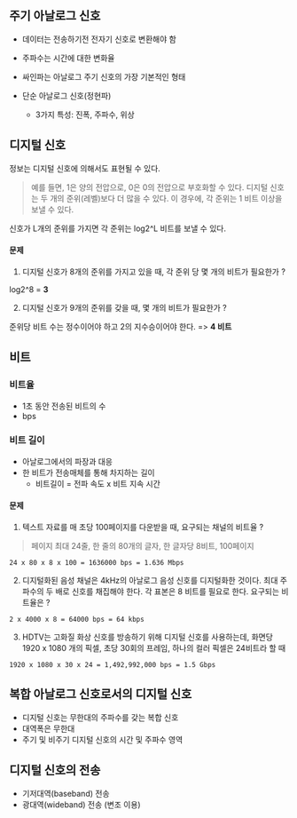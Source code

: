 ## 주기 아날로그 신호

-   데이터는 전송하기전 전자기 신호로 변환해야 함
-   주파수는 시간에 대한 변화율

-   싸인파는 아날로그 주기 신호의 가장 기본적인 형태
-   단순 아날로그 신호(정현파)
    -   3가지 특성: 진폭, 주파수, 위상

## 디지털 신호

정보는 디지털 신호에 의해서도 표현될 수 있다.

> 예를 들면, 1은 양의 전압으로, 0은 0의 전압으로 부호화할 수 있다. 디지털 신호는 두 개의 준위(레벨)보다 더 많을 수 있다. 이 경우에, 각 준위는 1 비트 이상을 보낼 수 있다.

신호가 L개의 준위를 가지면 각 준위는 log2^L 비트를 보낼 수 있다.

#### 문제

1. 디지털 신호가 8개의 준위를 가지고 있을 때, 각 준위 당 몇 개의 비트가 필요한가 ?

log2^8 = **3**

2. 디지털 신호가 9개의 준위를 갖을 때, 몇 개의 비트가 필요한가 ?

준위당 비트 수는 정수이어야 하고 2의 지수승이어야 한다. => **4 비트**

## 비트

### 비트율

-   1초 동안 전송된 비트의 수
-   bps

### 비트 길이

-   아날로그에서의 파장과 대응
-   한 비트가 전송매체를 통해 차지하는 길이
    -   비트길이 = 전파 속도 x 비트 지속 시간

#### 문제

1. 텍스트 자료를 매 초당 100페이지를 다운받을 때, 요구되는 채널의 비트율 ?

> 페이지 최대 24줄, 한 줄의 80개의 글자, 한 글자당 8비트, 100페이지

`24 x 80 x 8 x 100 = 1636000 bps = 1.636 Mbps`

2. 디지털화된 음성 채널은 4kHz의 아날로그 음성 신호를 디지털화한 것이다. 최대 주파수의 두 배로 신호를 채집해야 한다. 각 표본은 8 비트를 필요로 한다. 요구되는 비트율은 ?

`2 x 4000 x 8 = 64000 bps = 64 kbps`

3. HDTV는 고화질 화상 신호를 방송하기 위해 디지털 신호를 사용하는데, 화면당 1920 x 1080 개의 픽셀, 초당 30회의 프레임, 하나의 컬러 픽셀은 24비트라 할 때

`1920 x 1080 x 30 x 24 = 1,492,992,000 bps = 1.5 Gbps`

## 복합 아날로그 신호로서의 디지털 신호

-   디지털 신호는 무한대의 주파수를 갖는 복합 신호
-   대역폭은 무한대
-   주기 및 비주기 디지털 신호의 시간 및 주파수 영역

## 디지털 신호의 전송

-   기저대역(baseband) 전송
-   광대역(wideband) 전송 (변조 이용)

